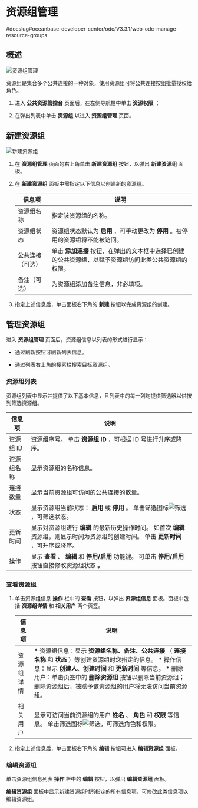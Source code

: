 资源组管理 
==========================
#docslug#oceanbase-developer-center/odc/V3.3.1/web-odc-manage-resource-groups


概述 
-----------------------

![资源组管理](https://help-static-aliyun-doc.aliyuncs.com/assets/img/zh-CN/3052208461/p341986.png)

资源组是集合多个公共连接的一种对象，使用资源组可将公共连接按组批量授权给角色。

1. 进入 **公共资源管控台** 页面后，在左侧导航栏中单击 **资源权限** ；

   

2. 在弹出列表中单击 **资源组** 以进入 **资源组管理** 页面。

   




新建资源组 
--------------------------

![新建资源组](https://help-static-aliyun-doc.aliyuncs.com/assets/img/zh-CN/3052208461/p361028.png)

1. 在 **资源组管理** 页面的右上角单击 **新建资源组** 按钮，以弹出 **新建资源组** 面板。

   

2. 在 **新建资源组** 面板中需指定以下信息以创建新的资源组。

   

   |   信息项    |                           说明                           |
   |----------|--------------------------------------------------------|
   | 资源组名称    | 指定该资源组的名称。                                             |
   | 资源组状态    | 资源组状态默认为 **启用** ，可手动更改为 **停用** 。被停用的资源组将不能被访问。         |
   | 公共连接（可选） | 单击 **添加连接** 按钮，在弹出的文本框中选择已创建的公共资源组，以赋予资源组访问此类公共资源组的权限。 |
   | 备注（可选）   | 为资源组添加备注信息，非必填项。                                       |

   

3. 指定上述信息后，单击面板右下角的 **新建** 按钮以完成资源组的创建。

   




管理资源组 
--------------------------

进入 **资源组管理** 页面后，资源组信息以列表的形式进行显示：

* 通过刷新按钮可刷新列表信息。

  

* 通过列表右上角的搜索栏搜索目标资源组。

  




### 资源组列表 

资源组列表中显示并提供了以下基本信息，且列表中的每一列均提供筛选器以供按列筛选资源组。


|  信息项   |                                                                          说明                                                                          |
|--------|------------------------------------------------------------------------------------------------------------------------------------------------------|
| 资源组 ID | 资源组序号。 单击 **资源组 ID** ，可根据 ID 号进行升序或降序。                                                                                               |
| 资源组名称  | 显示资源组的名称信息。                                                                                                                                          |
| 连接数量   | 显示当前资源组可访问的公共连接的数量。                                                                                                                                  |
| 状态     | 显示资源组当前状态： **启用** 或 **停用** 。 单击筛选图标![筛选](https://help-static-aliyun-doc.aliyuncs.com/assets/img/zh-CN/0583667361/p352180.jpg)，可筛选状态。 |
| 更新时间   | 显示对资源组进行 **编辑** 的最新历史操作时间。 如首次 **编辑** 资源组，则显示时间为资源组的创建时间。 单击 **更新时间** ，可升序或降序。                                       |
| 操作     | 显示 **查看** 、 **编辑** 和 **停用/启用** 功能键。 可单击 **停用/启用** 按钮直接修改资源组状态 **。**                                                                  |



### 查看资源组 

1. 单击资源组信息 **操作** 栏中的 **查看** 按钮，以弹出 **资源组信息** 面板。面板中包括 **资源组详情** 和 **相关用户** 两个页签。

   

   |  信息项  |                                                                                                                                                 说明                                                                                                                                                 |
   |-------|----------------------------------------------------------------------------------------------------------------------------------------------------------------------------------------------------------------------------------------------------------------------------------------------------|
   | 资源组详情 | * 资源组信息：显示 **资源组名称、备注、公共连接** （ **连接名称** 和 **状态** ）等创建资源组时您指定的信息。   * 操作信息：显示 **创建人、创建时间** 和 **更新时间** 等信息。   * 删除用户：单击页签中的 **删除资源组** 按钮以删除当前资源组；删除资源组后，被赋予该资源组的用户将无法访问当前资源组。    |
   | 相关用户  | 显示可访问当前资源组的用户 **姓名** 、 **角色** 和 **权限** 等信息。 单击筛选图标![筛选](https://help-static-aliyun-doc.aliyuncs.com/assets/img/zh-CN/0583667361/p352180.jpg)，可筛选角色和权限。                                                                                                                             |

   

2. 指定上述信息后，单击面板右下角的 **编辑** 按钮可进入 **编辑资源组** 面板。

   




### 编辑资源组 

单击资源组信息列表 **操作** 栏中的 **编辑** 按钮，以弹出 **编辑资源组** 面板。

**编辑资源组** 面板中显示新建资源组时所指定的所有信息项，可修改此类信息项以编辑资源组。
